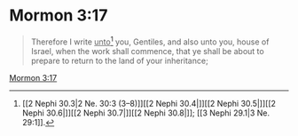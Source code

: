 # Mormon 3:17

> Therefore I write <u>unto</u>[^a] you, Gentiles, and also unto you, house of Israel, when the work shall commence, that ye shall be about to prepare to return to the land of your inheritance;

[Mormon 3:17](https://www.churchofjesuschrist.org/study/scriptures/bofm/morm/3?lang=eng&id=p17#p17)


[^a]: [[2 Nephi 30.3|2 Ne. 30:3 (3–8)]][[2 Nephi 30.4|]][[2 Nephi 30.5|]][[2 Nephi 30.6|]][[2 Nephi 30.7|]][[2 Nephi 30.8|]]; [[3 Nephi 29.1|3 Ne. 29:1]].  
